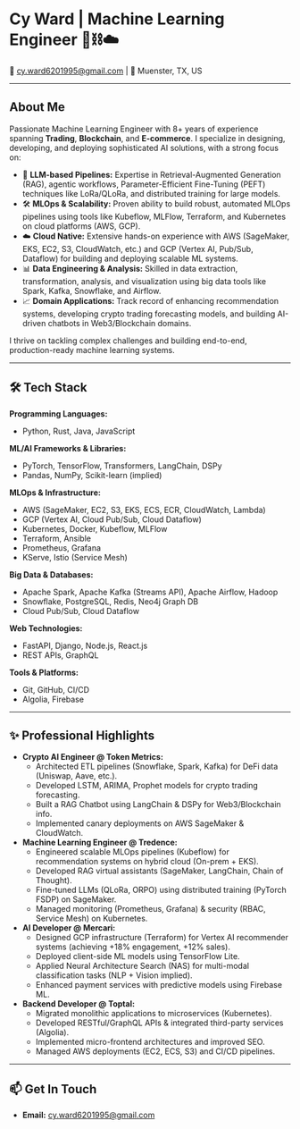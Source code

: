 # Cy Ward | Machine Learning Engineer 🤖⛓️☁️

📧 cy.ward6201995@gmail.com | 📍 Muenster, TX, US

---

## About Me

Passionate Machine Learning Engineer with 8+ years of experience spanning **Trading**, **Blockchain**, and **E-commerce**. I specialize in designing, developing, and deploying sophisticated AI solutions, with a strong focus on:

*   🚀 **LLM-based Pipelines:** Expertise in Retrieval-Augmented Generation (RAG), agentic workflows, Parameter-Efficient Fine-Tuning (PEFT) techniques like LoRa/QLoRa, and distributed training for large models.
*   🛠️ **MLOps & Scalability:** Proven ability to build robust, automated MLOps pipelines using tools like Kubeflow, MLFlow, Terraform, and Kubernetes on cloud platforms (AWS, GCP).
*   ☁️ **Cloud Native:** Extensive hands-on experience with AWS (SageMaker, EKS, EC2, S3, CloudWatch, etc.) and GCP (Vertex AI, Pub/Sub, Dataflow) for building and deploying scalable ML systems.
*   📊 **Data Engineering & Analysis:** Skilled in data extraction, transformation, analysis, and visualization using big data tools like Spark, Kafka, Snowflake, and Airflow.
*   📈 **Domain Applications:** Track record of enhancing recommendation systems, developing crypto trading forecasting models, and building AI-driven chatbots in Web3/Blockchain domains.

I thrive on tackling complex challenges and building end-to-end, production-ready machine learning systems.

---

## 🛠️ Tech Stack

**Programming Languages:**
*   Python, Rust, Java, JavaScript

**ML/AI Frameworks & Libraries:**
*   PyTorch, TensorFlow, Transformers, LangChain, DSPy
*   Pandas, NumPy, Scikit-learn (implied)

**MLOps & Infrastructure:**
*   AWS (SageMaker, EC2, S3, EKS, ECS, ECR, CloudWatch, Lambda)
*   GCP (Vertex AI, Cloud Pub/Sub, Cloud Dataflow)
*   Kubernetes, Docker, Kubeflow, MLFlow
*   Terraform, Ansible
*   Prometheus, Grafana
*   KServe, Istio (Service Mesh)

**Big Data & Databases:**
*   Apache Spark, Apache Kafka (Streams API), Apache Airflow, Hadoop
*   Snowflake, PostgreSQL, Redis, Neo4j Graph DB
*   Cloud Pub/Sub, Cloud Dataflow

**Web Technologies:**
*   FastAPI, Django, Node.js, React.js
*   REST APIs, GraphQL

**Tools & Platforms:**
*   Git, GitHub, CI/CD
*   Algolia, Firebase

---

## ✨ Professional Highlights

*   **Crypto AI Engineer @ Token Metrics:**
    *   Architected ETL pipelines (Snowflake, Spark, Kafka) for DeFi data (Uniswap, Aave, etc.).
    *   Developed LSTM, ARIMA, Prophet models for crypto trading forecasting.
    *   Built a RAG Chatbot using LangChain & DSPy for Web3/Blockchain info.
    *   Implemented canary deployments on AWS SageMaker & CloudWatch.
*   **Machine Learning Engineer @ Tredence:**
    *   Engineered scalable MLOps pipelines (Kubeflow) for recommendation systems on hybrid cloud (On-prem + EKS).
    *   Developed RAG virtual assistants (SageMaker, LangChain, Chain of Thought).
    *   Fine-tuned LLMs (QLoRa, ORPO) using distributed training (PyTorch FSDP) on SageMaker.
    *   Managed monitoring (Prometheus, Grafana) & security (RBAC, Service Mesh) on Kubernetes.
*   **AI Developer @ Mercari:**
    *   Designed GCP infrastructure (Terraform) for Vertex AI recommender systems (achieving +18% engagement, +12% sales).
    *   Deployed client-side ML models using TensorFlow Lite.
    *   Applied Neural Architecture Search (NAS) for multi-modal classification tasks (NLP + Vision implied).
    *   Enhanced payment services with predictive models using Firebase ML.
*   **Backend Developer @ Toptal:**
    *   Migrated monolithic applications to microservices (Kubernetes).
    *   Developed RESTful/GraphQL APIs & integrated third-party services (Algolia).
    *   Implemented micro-frontend architectures and improved SEO.
    *   Managed AWS deployments (EC2, ECS, S3) and CI/CD pipelines.

---

## 📫 Get In Touch

*   **Email:** cy.ward6201995@gmail.com
